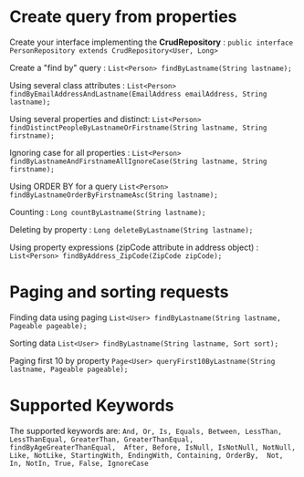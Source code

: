 # Create query from properties

Create your interface implementing the **CrudRepository** :
`public interface PersonRepository extends CrudRepository<User, Long>`

Create a "find by" query :
`List<Person> findByLastname(String lastname);`

Using several class attributes :
`List<Person> findByEmailAddressAndLastname(EmailAddress emailAddress, String lastname);`

Using several properties and distinct:
`List<Person> findDistinctPeopleByLastnameOrFirstname(String lastname, String firstname);`

Ignoring case for all properties :
`List<Person> findByLastnameAndFirstnameAllIgnoreCase(String lastname, String firstname);`

Using ORDER BY for a query
`List<Person> findByLastnameOrderByFirstnameAsc(String lastname);`

Counting :
`Long countByLastname(String lastname);`

Deleting by property :
`Long deleteByLastname(String lastname);`

Using property expressions (zipCode attribute in address object) :
`List<Person> findByAddress_ZipCode(ZipCode zipCode);`

# Paging and sorting requests

Finding data using paging
`List<User> findByLastname(String lastname, Pageable pageable);`

Sorting data
`List<User> findByLastname(String lastname, Sort sort);`

Paging first 10 by property
`Page<User> queryFirst10ByLastname(String lastname, Pageable pageable);`

# Supported Keywords

The supported keywords are:
`And, Or, Is, Equals, Between, LessThan, LessThanEqual, GreaterThan, GreaterThanEqual, findByAgeGreaterThanEqual, 
After, Before, IsNull, IsNotNull, NotNull, Like, NotLike, StartingWith, EndingWith, Containing, OrderBy, 
Not, In, NotIn, True, False, IgnoreCase`
